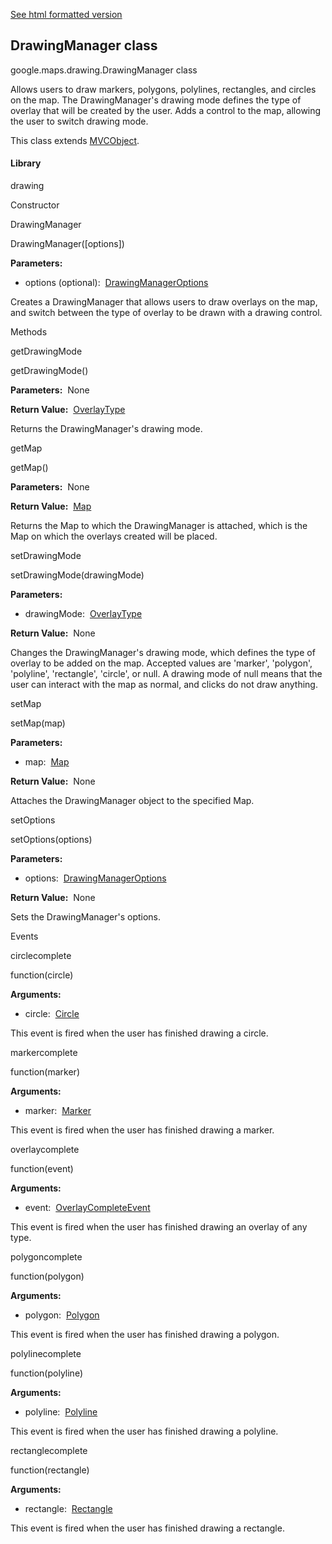 [See html formatted version](https://huasofoundries.github.io/google-maps-documentation/DrawingManager.html)


DrawingManager class
--------------------

google.maps.drawing.DrawingManager class

Allows users to draw markers, polygons, polylines, rectangles, and circles on the map. The DrawingManager's drawing mode defines the type of overlay that will be created by the user. Adds a control to the map, allowing the user to switch drawing mode.

This class extends [MVCObject](https://github.com/amenadiel/google-maps-documentation/blob/master/docs/MVCObject.md).

#### Library

drawing

Constructor

DrawingManager

DrawingManager(\[options\])

**Parameters:** 

*   options (optional):  [DrawingManagerOptions](https://github.com/amenadiel/google-maps-documentation/blob/master/docs/DrawingManagerOptions.md)

Creates a DrawingManager that allows users to draw overlays on the map, and switch between the type of overlay to be drawn with a drawing control.

Methods

getDrawingMode

getDrawingMode()

**Parameters:**  None

**Return Value:**  [OverlayType](https://github.com/amenadiel/google-maps-documentation/blob/master/docs/OverlayType.md)

Returns the DrawingManager's drawing mode.

getMap

getMap()

**Parameters:**  None

**Return Value:**  [Map](https://github.com/amenadiel/google-maps-documentation/blob/master/docs/Map.md)

Returns the Map to which the DrawingManager is attached, which is the Map on which the overlays created will be placed.

setDrawingMode

setDrawingMode(drawingMode)

**Parameters:** 

*   drawingMode:  [OverlayType](https://github.com/amenadiel/google-maps-documentation/blob/master/docs/OverlayType.md)

**Return Value:**  None

Changes the DrawingManager's drawing mode, which defines the type of overlay to be added on the map. Accepted values are 'marker', 'polygon', 'polyline', 'rectangle', 'circle', or null. A drawing mode of null means that the user can interact with the map as normal, and clicks do not draw anything.

setMap

setMap(map)

**Parameters:** 

*   map:  [Map](https://github.com/amenadiel/google-maps-documentation/blob/master/docs/Map.md)

**Return Value:**  None

Attaches the DrawingManager object to the specified Map.

setOptions

setOptions(options)

**Parameters:** 

*   options:  [DrawingManagerOptions](https://github.com/amenadiel/google-maps-documentation/blob/master/docs/DrawingManagerOptions.md)

**Return Value:**  None

Sets the DrawingManager's options.

Events

circlecomplete

function(circle)

**Arguments:** 

*   circle:  [Circle](https://github.com/amenadiel/google-maps-documentation/blob/master/docs/Circle.md)

This event is fired when the user has finished drawing a circle.

markercomplete

function(marker)

**Arguments:** 

*   marker:  [Marker](https://github.com/amenadiel/google-maps-documentation/blob/master/docs/Marker.md)

This event is fired when the user has finished drawing a marker.

overlaycomplete

function(event)

**Arguments:** 

*   event:  [OverlayCompleteEvent](https://github.com/amenadiel/google-maps-documentation/blob/master/docs/OverlayCompleteEvent.md)

This event is fired when the user has finished drawing an overlay of any type.

polygoncomplete

function(polygon)

**Arguments:** 

*   polygon:  [Polygon](https://github.com/amenadiel/google-maps-documentation/blob/master/docs/Polygon.md)

This event is fired when the user has finished drawing a polygon.

polylinecomplete

function(polyline)

**Arguments:** 

*   polyline:  [Polyline](https://github.com/amenadiel/google-maps-documentation/blob/master/docs/Polyline.md)

This event is fired when the user has finished drawing a polyline.

rectanglecomplete

function(rectangle)

**Arguments:** 

*   rectangle:  [Rectangle](https://github.com/amenadiel/google-maps-documentation/blob/master/docs/Rectangle.md)

This event is fired when the user has finished drawing a rectangle.